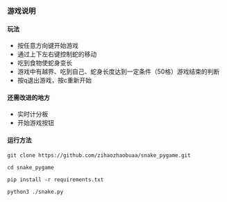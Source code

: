 ### 游戏说明

#### 玩法

- 按任意方向键开始游戏
- 通过上下左右键控制蛇的移动
- 吃到食物使蛇身变长
- 游戏中有越界、吃到自己、蛇身长度达到一定条件（50格）游戏结束的判断
- 按q退出游戏，按c重新开始

#### 还需改进的地方

- 实时计分板
- 开始游戏按钮

#### 运行方法

`git clone https://github.com/zihaozhaobuaa/snake_pygame.git`

`cd snake_pygame`

`pip install -r requirements.txt`

`python3 ./snake.py` 